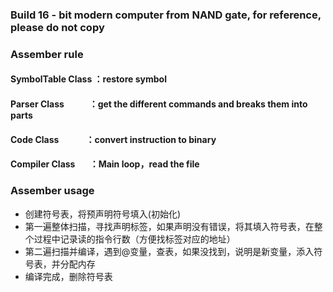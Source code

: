 ### Build 16 - bit modern computer from NAND gate, for reference, please do not copy
### Assember rule
#### SymbolTable Class&nbsp;：restore symbol
#### Parser Class&nbsp;&nbsp;&nbsp;&nbsp;&nbsp;&nbsp;&nbsp;&nbsp;&nbsp;&nbsp;&nbsp;&nbsp;：get the different commands and breaks them into parts
#### Code Class&nbsp;&nbsp;&nbsp;&nbsp;&nbsp;&nbsp;&nbsp;&nbsp;&nbsp;&nbsp;&nbsp;&nbsp;&nbsp;：convert instruction to binary
#### Compiler Class&nbsp;&nbsp;&nbsp;&nbsp;&nbsp;&nbsp;&nbsp;：Main loop，read the file
### Assember usage
- 创建符号表，将预声明符号填入(初始化)
- 第一遍整体扫描，寻找声明标签，如果声明没有错误，将其填入符号表，在整个过程中记录读的指令行数（方便找标签对应的地址）
- 第二遍扫描并编译，遇到@变量，查表，如果没找到，说明是新变量，添入符号表，并分配内存
- 编译完成，删除符号表

